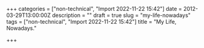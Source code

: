 +++
categories = ["non-technical", "Import 2022-11-22 15:42"]
date = 2012-03-29T13:00:00Z
description = ""
draft = true
slug = "my-life-nowadays"
tags = ["non-technical", "Import 2022-11-22 15:42"]
title = "My Life, Nowadays."

+++




